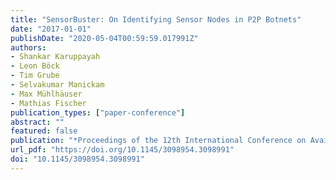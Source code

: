 ```yaml
---
title: "SensorBuster: On Identifying Sensor Nodes in P2P Botnets"
date: "2017-01-01"
publishDate: "2020-05-04T00:59:59.017991Z"
authors: 
- Shankar Karuppayah
- Leon Böck
- Tim Grube
- Selvakumar Manickam
- Max Mühlhäuser
- Mathias Fischer
publication_types: ["paper-conference"]
abstract: ""
featured: false
publication: "*Proceedings of the 12th International Conference on Availability, Reliability and Security, Reggio Calabria, Italy, August 29 - September 01, 2017*"
url_pdf: "https://doi.org/10.1145/3098954.3098991"
doi: "10.1145/3098954.3098991"
---
```


